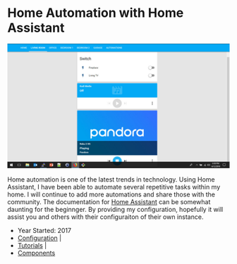 # Home Automation with Home Assistant

<img src="/images/portfolio_homeassistant.jpg" alt="Screenshot of Home Assistant dashboard">

Home automation is one of the latest trends in technology.
Using Home Assistant, I have been able to automate several repetitive tasks within my home.
I will continue to add more automations and share those with the community.
The documentation for <a href="https://home-assistant.io" target="_blank">Home Assistant</a> can be
somewhat daunting for the beginnger. By providing my
configuration, hopefully it will assist you and others with their configuraiton of their own instance.

* Year Started: 2017
* <a href="https://github.com/almostengr/ha-config" target="_blank">Configuration</a> | 
* <a href="https://www.youtube.com/playlist?list=PLaAJ0fv0d9WMOGZmLnghrG321kVueGfuL" target="_blank">Tutorials</a> | 
* <a href="/uses/#home-assistant">Components</a>
